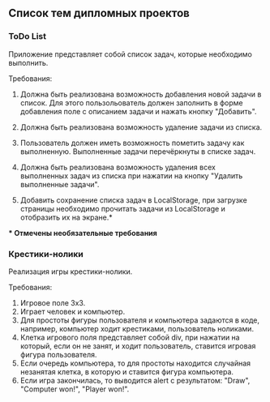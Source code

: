 ## Список тем дипломных проектов

### ToDo List

Приложение представляет собой список задач, которые необходимо выполнить.

Требования:

1. Должна быть реализована возможность добавления новой задачи в список.
Для этого пользольователь должен заполнить в форме добавления поле с описанием задачи и
нажать кнопку "Добавить".

2. Должна быть реализована возможность удаление задачи из списка.

3. Пользователь должен иметь возможность пометить задачу как выполненную.
Выполненные задачи перечёркнуты в списке задач.

4. Должна быть реализована возможность удаления всех выполненных задач из списка при нажатии на кнопку "Удалить выполненные задачи".

5. Добавить сохранение списка задач в LocalStorage, при загрузке страницы необходимо прочитать задачи из LocalStorage и отобразить их на экране.\*

**\* Отмечены необязательные требования**

### Крестики-нолики

Реализация игры крестики-нолики.

Требования:

1. Игровое поле 3x3.
2. Играет человек и компьютер.
3. Для простоты фигуры пользователя и компьютера задаются в коде, например, компьютер ходит крестиками, пользователь ноликами.
3. Клетка игрового поля представляет собой div, при нажатии на который, если он не занят, и ходит пользователь, ставится игровая фигура пользователя.
4. Если очередь компьютера, то для простоты находится случайная незанятая клетка, в которую и ставится фигура компьютера.
5. Если игра закончилась, то выводится alert с результатом: "Draw", "Computer won!", "Player won!".
